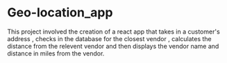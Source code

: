 # Geo-location_app
 This project involved the creation of a react app that takes in a customer's address , checks in the database for the closest vendor , calculates the distance from the relevent vendor and then displays the vendor name and distance in miles from the vendor.
